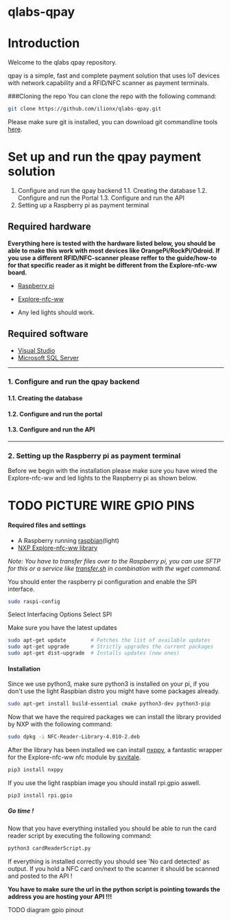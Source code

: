 # qlabs-qpay

# Introduction
Welcome to the qlabs qpay repository.

qpay is a simple, fast and complete payment solution that uses IoT devices with network capability and a RFID/NFC scanner as payment terminals.

###Cloning the repo
You can clone the repo with the following command:

```bash
git clone https://github.com/ilionx/qlabs-qpay.git
```
Please make sure git is installed, you can download git commandline tools [here](https://git-scm.com/downloads).



# Set up and run the qpay payment solution
1. Configure and run the qpay backend
    1.1. Creating the database
    1.2. Configure and run the Portal
    1.3. Configure and run the API
2. Setting up a Raspberry pi as payment terminal

## Required hardware
**Everything here is tested with the hardware listed below, you should be able to make this work with most devices like OrangePi/RockPi/Odroid. If you use a different RFID/NFC-scanner please reffer to the guide/how-to for that specific reader as it might be different from the Explore-nfc-ww board.**

* [Raspberry pi](https://www.raspberrypi.org/products/raspberry-pi-3-model-b-plus/)

* [Explore-nfc-ww](https://www.nxp.com/products/identification-and-security/nfc/nfc-reader-ics/explore-nfc-exclusive-from-element14:PNEV512R)

* Any led lights should work.

## Required software
* [Visual Studio](https://visualstudio.microsoft.com/downloads/)
* [Microsoft SQL Server](https://go.microsoft.com/fwlink/?linkid=853017)

-----------
### 1. Configure and run the qpay backend

#### 1.1. Creating the database

#### 1.2. Configure and run the portal

#### 1.3. Configure and run the API
-----------
### 2. Setting up the Raspberry pi as payment terminal

Before we begin with the installation please make sure you have wired the Explore-nfc-ww and led lights to the Raspberry pi as shown below.

# TODO PICTURE WIRE GPIO PINS

#### Required files and settings
* A Raspberry running [raspbian](https://www.raspberrypi.org/downloads/raspbian/)(light)
* [NXP Explore-nfc-ww library](https://www.nxp.com/products/:NFC-READER-LIBRARY?tab=In-Depth_Tab)

*Note: You have to transfer files over to the Raspberry pi, you can use SFTP for this or a service like [transfer.sh](https://transfer.sh/) in combination with the wget command.*

You should enter the raspberry pi configuration and enable the SPI interface.

```bash
sudo raspi-config
```
Select Interfacing Options
Select SPI 



Make sure you have the latest updates
```bash
sudo apt-get update        # Fetches the list of available updates
sudo apt-get upgrade       # Strictly upgrades the current packages
sudo apt-get dist-upgrade  # Installs updates (new ones)
```

#### Installation
Since we use python3, make sure python3 is installed on your pi, if you don't use the light Raspbian distro you might have some packages already.

```bash
sudo apt-get install build-essential cmake python3-dev python3-pip
```

Now that we have the required packages we can install the library provided by NXP with the following command:

```bash
sudo dpkg -i NFC-Reader-Library-4.010-2.deb
```
After the library has been installed we can install [nxppy](https://github.com/svvitale/nxppy/releases), a fantastic wrapper for the Explore-nfc-ww nfc module by [svvitale](https://github.com/svvitale).

```bash
pip3 install nxppy
```

If you use the light raspbian image you should install rpi.gpio aswell.
```bash
pip3 install rpi.gpio
```

##### Go time !
Now that you have everything installed you should be able to run the card reader script by executing the following command:

```bash
python3 cardReaderScript.py
```
If everything is installed correctly you should see 'No card detected' as output. If you hold a NFC card on/next to the scanner it should be scanned and posted to the API !

**You have to make sure the url in the python script is pointing towards the address you are hosting your API !!!**

TODO
diagram gpio pinout